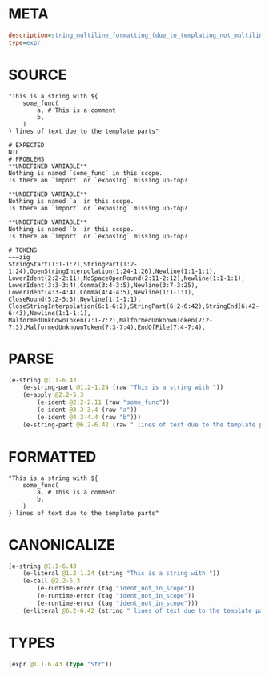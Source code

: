 # META
~~~ini
description=string_multiline_formatting_(due_to_templating_not_multiline_string_literal) (3)
type=expr
~~~
# SOURCE
~~~roc
"This is a string with ${
	some_func(
		a, # This is a comment
		b,
	)
} lines of text due to the template parts"
~~~
~~~
# EXPECTED
NIL
# PROBLEMS
**UNDEFINED VARIABLE**
Nothing is named `some_func` in this scope.
Is there an `import` or `exposing` missing up-top?

**UNDEFINED VARIABLE**
Nothing is named `a` in this scope.
Is there an `import` or `exposing` missing up-top?

**UNDEFINED VARIABLE**
Nothing is named `b` in this scope.
Is there an `import` or `exposing` missing up-top?

# TOKENS
~~~zig
StringStart(1:1-1:2),StringPart(1:2-1:24),OpenStringInterpolation(1:24-1:26),Newline(1:1-1:1),
LowerIdent(2:2-2:11),NoSpaceOpenRound(2:11-2:12),Newline(1:1-1:1),
LowerIdent(3:3-3:4),Comma(3:4-3:5),Newline(3:7-3:25),
LowerIdent(4:3-4:4),Comma(4:4-4:5),Newline(1:1-1:1),
CloseRound(5:2-5:3),Newline(1:1-1:1),
CloseStringInterpolation(6:1-6:2),StringPart(6:2-6:42),StringEnd(6:42-6:43),Newline(1:1-1:1),
MalformedUnknownToken(7:1-7:2),MalformedUnknownToken(7:2-7:3),MalformedUnknownToken(7:3-7:4),EndOfFile(7:4-7:4),
~~~
# PARSE
~~~clojure
(e-string @1.1-6.43
	(e-string-part @1.2-1.24 (raw "This is a string with "))
	(e-apply @2.2-5.3
		(e-ident @2.2-2.11 (raw "some_func"))
		(e-ident @3.3-3.4 (raw "a"))
		(e-ident @4.3-4.4 (raw "b")))
	(e-string-part @6.2-6.42 (raw " lines of text due to the template parts")))
~~~
# FORMATTED
~~~roc
"This is a string with ${
	some_func(
		a, # This is a comment
		b,
	)
} lines of text due to the template parts"
~~~
# CANONICALIZE
~~~clojure
(e-string @1.1-6.43
	(e-literal @1.2-1.24 (string "This is a string with "))
	(e-call @2.2-5.3
		(e-runtime-error (tag "ident_not_in_scope"))
		(e-runtime-error (tag "ident_not_in_scope"))
		(e-runtime-error (tag "ident_not_in_scope")))
	(e-literal @6.2-6.42 (string " lines of text due to the template parts")))
~~~
# TYPES
~~~clojure
(expr @1.1-6.43 (type "Str"))
~~~
